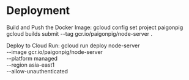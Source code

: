# Deployment
Build and Push the Docker Image:
gcloud config set project paigonpig
gcloud builds submit --tag gcr.io/paigonpig/node-server .

Deploy to Cloud Run:
gcloud run deploy node-server \
  --image gcr.io/paigonpig/node-server \
  --platform managed \
  --region asia-east1 \
  --allow-unauthenticated